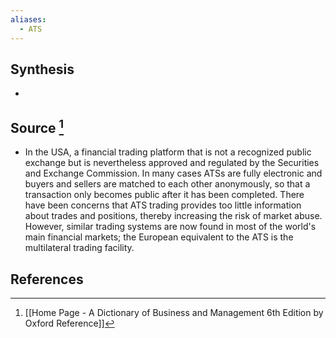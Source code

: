```yaml
---
aliases:
  - ATS
---
```

## Synthesis
- 
## Source [^1]
- In the USA, a financial trading platform that is not a recognized public exchange but is nevertheless approved and regulated by the Securities and Exchange Commission. In many cases ATSs are fully electronic and buyers and sellers are matched to each other anonymously, so that a transaction only becomes public after it has been completed. There have been concerns that ATS trading provides too little information about trades and positions, thereby increasing the risk of market abuse. However, similar trading systems are now found in most of the world's main financial markets; the European equivalent to the ATS is the multilateral trading facility.
## References

[^1]: [[Home Page - A Dictionary of Business and Management 6th Edition by Oxford Reference]]